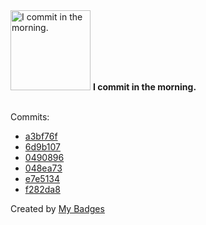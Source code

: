 <img src="https://github.com/my-badges/my-badges/blob/master/src/all-badges/time-of-commit/morning-commits.png?raw=true" alt="I commit in the morning." title="I commit in the morning." width="128">
<strong>I commit in the morning.</strong>
<br><br>

Commits:

- <a href="https://github.com/Neptunium931/dotfile/commit/a3bf76f49a70853671d4766daf8beb95a7e08dc3">a3bf76f</a>
- <a href="https://github.com/Neptunium931/Csystem/commit/6d9b10715c18623f3a76c58fc552459a3b08be79">6d9b107</a>
- <a href="https://github.com/Neptunium931/Csystem/commit/04908969b951df01ac83017395e95cf0eb7b0fe2">0490896</a>
- <a href="https://github.com/Neptunium931/Csystem/commit/048ea7392733c701c333b5a2b0d73bc9fe749e0b">048ea73</a>
- <a href="https://github.com/Neptunium931/Csystem/commit/e7e5134c64ad219d850d9711e9192cecc62bc00f">e7e5134</a>
- <a href="https://github.com/Neptunium931/Csystem/commit/f282da868aff7b847d9fc6f990461ea6881b1f0f">f282da8</a>


Created by <a href="https://github.com/my-badges/my-badges">My Badges</a>